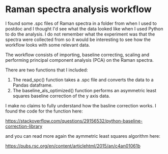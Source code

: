 # Raman spectra analysis workflow
I found some .spc files of Raman spectra in a folder from when I used to postdoc and I thought I'd see what the data looked like when I used Python to do the analysis. I do not remember what the experiment was that the spectra were collected from so it would be interesting to see how the workflow looks with some relevant data. 

The workflow consists of importing, baseline correcting, scaling and performing principal component analysis (PCA) on the Raman spectra.

There are two functions that I included: 

  1. The read_spc() function takes a .spc file and converts the data to a Pandas dataframe.
  2. The baseline_als_optimized() function performs an asymmetric least squares baseline correction of the y axis data.
  
I make no claims to fully understand how the basline correction works. I found the code for the function here:

https://stackoverflow.com/questions/29156532/python-baseline-correction-library

and you can read more again the aymmetric least squares algorithm here:

https://pubs.rsc.org/en/content/articlehtml/2015/an/c4an01061b
